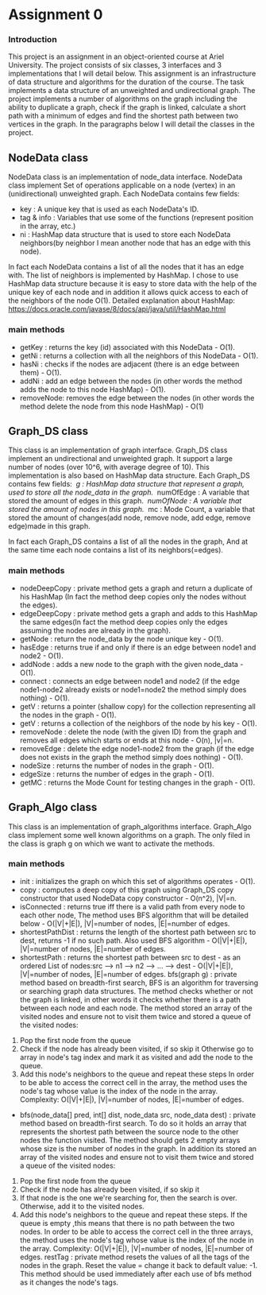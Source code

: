 # Assignment 0

### Introduction
This project is an assignment in an object-oriented course at Ariel University.
The project consists of six classes, 3 interfaces and 3 implementations that I will detail below.
This assignment is an infrastructure of data structure and algorithms for the duration of the course.
The task implements a data structure of an unweighted and undirectional graph.
The project implements a number of algorithms on the graph including the ability to duplicate a graph, check if the graph is linked, calculate a short path with a minimum of edges and find the shortest path between two vertices in the graph.
In the paragraphs below I will detail the classes in the project.

## NodeData class

NodeData class is an implementation of node_data interface.
NodeData class implement Set of operations applicable on a
node (vertex) in an (unidirectional) unweighted graph.
Each NodeData contains few fields:
* key : A unique key that is used as each NodeData's ID.
* tag & info : Variables that use some of the functions (represent position in the array, etc.)
* ni : HashMap data structure that is used to store each NodeData neighbors(by neighbor I mean another node that has an edge with this node).

In fact each NodeData contains a list of all the nodes that it has an edge with.
The list of neighbors is implemented by HashMap.
I chose to use HashMap data structure because it is easy to store data with the help of the unique key of each node and in addition it allows quick access to each of the neighbors of the node O(1).
Detailed explanation about HashMap:
https://docs.oracle.com/javase/8/docs/api/java/util/HashMap.html

### main methods 

* getKey : returns the key (id) associated with this NodeData - O(1).
* getNi : returns a collection with all the neighbors of this NodeData - O(1).
* hasNi : checks if the nodes are adjacent (there is an edge between them) - O(1).
* addNi : add an edge between the nodes (in other words the method adds the node to this node HashMap) - O(1).
* removeNode: removes the edge between the nodes (in other words the method delete the node from this node HashMap) - O(1)


## Graph_DS class

This class is an implementation of graph interface.
Graph_DS class implement an undirectional and unweighted graph.
It support a large number of nodes (over 10^6, with average degree of 10).
This implementation is also based on HashMap data structure.
Each Graph_DS contains few fields:
*‫ ‬g : HashMap data structure that represent a graph, used to store all the node_data in the graph.
‫*‬ numOfEdge : A variable that stored the amount of edges in this graph.
‫*‬ numOfNode : A variable that stored the amount of nodes in this graph.
‫*‬ mc : Mode Count, a variable that stored the amount of changes(add node, remove node, add edge, remove edge)made in this graph.

In fact each Graph_DS contains a list of all the nodes in the graph,
And at the same time each node contains a list of its neighbors(=edges).

### main methods 

* nodeDeepCopy : private method gets a graph and return a duplicate of his HashMap (In fact the method deep copies only the nodes without the edges).
* edgeDeepCopy : private method gets a graph and adds to this HashMap the same edges(In fact the method deep copies only the edges assuming the nodes are already in the graph).
* getNode : return the node_data by the node unique key - O(1).
* hasEdge : returns true if and only if there is an edge between node1 and node2 - O(1).
* addNode : adds a new node to the graph with the given node_data - O(1).
* connect : connects an edge between node1 and node2 (if the edge node1-node2 already exists or node1=node2 the method simply does nothing) - O(1).
* getV : returns a pointer (shallow copy) for the collection representing all the nodes in the graph - O(1).
* getV : returns a collection of the neighbors of the node by his key - O(1).
* removeNode : delete the node (with the given ID) from the graph and removes all edges which starts or ends at this node - O(n), |v|=n.
* removeEdge : delete the edge node1-node2 from the graph (if the edge does not exists in the graph the method simply does nothing) - O(1).
* nodeSize : returns the number of nodes in the graph - O(1).
* edgeSize : returns the number of edges in the graph - O(1).
* getMC : returns the Mode Count for testing changes in the graph - O(1).


## Graph_Algo class

This class is an implementation of graph_algorithms interface.
Graph_Algo class implement some well known algorithms on a graph.
The only filed in the class is graph g on which we want to activate the methods.

### main methods 

* init : initializes the graph on which this set of algorithms operates - O(1).
* copy : computes a deep copy of this graph using Graph_DS copy constructor that used NodeData copy constructor - O(n^2), |V|=n.
* isConnected : returns true iff there is a valid path from every node to each other node, The method uses BFS algorithm that will be detailed below ‫-‬ O(|V|+|E|), |V|=number of nodes, |E|=number of edges.
* shortestPathDist : returns the length of the shortest path between src to dest, returns -1 if no such path. Also used BFS algorithm - O(|V|+|E|), |V|=number of nodes, |E|=number of edges.
* shortestPath : returns  the shortest path between src to dest - as an ordered List of nodes:src --> n1 --> n2 --> ... --> dest - O(|V|+|E|), |V|=number of nodes, |E|=number of edges.
bfs(graph g) : private method based on breadth-first search, BFS is an algorithm for traversing or searching graph data structures.
The method checks whether or not the graph is linked, in other words it checks whether there is a path between each node and each node.
The method stored an array of the visited nodes and ensure not to visit them twice and stored a queue of the visited nodes:
1. Pop the first node from the queue
2. Check if the node has already been visited, if so skip it
  Otherwise go to array in node's tag index and mark it as visited and add the node to the queue.
3. Add this node's neighbors to the queue and repeat these steps
In order to be able to access the correct cell in the array, the method uses the node's tag whose value is the index of the node in the array.
Complexity: O(|V|+|E|), |V|=number of nodes, |E|=number of edges.
* bfs(node_data[] pred, int[] dist, node_data src, node_data dest) : private method based on breadth-first search.
To do so it holds an array that represents the shortest path between the source node to the other nodes the function visited.
The method should gets 2 empty arrays whose size is the number of nodes in the graph.
In addition its stored an array of the visited nodes and ensure not to visit them twice and stored a queue of the visited nodes:
1. Pop the first node from the queue
2. Check if the node has already been visited, if so skip it
3. If that node is the one we're searching for, then the search is over.
  Otherwise, add it to the visited nodes.
4. Add this node's neighbors to the queue and repeat these steps.
If the queue is empty ,this means that there is no path between the two nodes.
In order to be able to access the correct cell in the three arrays, the method uses the node's tag whose value is the index of the node in the array.
Complexity: O(|V|+|E|), |V|=number of nodes, |E|=number of edges.
restTag : private method resets the values of all the tags of the nodes in the graph.
Reset the value = change it back to default value: -1.
This method should be used immediately after each use of bfs method as it changes the node's tags.
